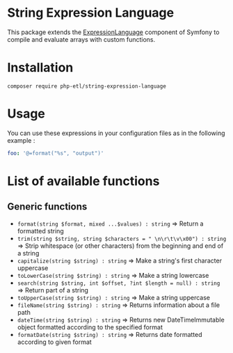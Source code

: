 # String Expression Language
This package extends the [ExpressionLanguage](https://symfony.com/doc/current/components/expression_language.html) component of Symfony to compile and evaluate arrays with custom functions.

# Installation
```
composer require php-etl/string-expression-language
```

# Usage
You can use these expressions in your configuration files as in the following example :
```yaml
foo: '@=format("%s", "output")'
```

# List of available functions

## Generic functions
* `format(string $format, mixed ...$values) : string` =>  Return a formatted string
* `trim(string $string, string $characters = " \n\r\t\v\x00") : string` =>  Strip whitespace (or other characters) from the beginning and end of a string
* `capitalize(string $string) : string` =>  Make a string's first character uppercase
* `toLowerCase(string $string) : string` => Make a string lowercase
* `search(string $string, int $offset, ?int $length = null) : string` => Return part of a string
* `toUpperCase(string $string) : string` => Make a string uppercase
* `fileName(string $string) : string` => Returns information about a file path
* `dateTime(string $string) : string` => Returns new DateTimeImmutable object formatted according to the specified format
* `formatDate(string $string) : string` => Returns date formatted according to given format
